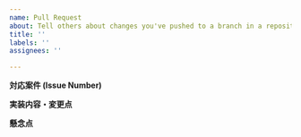 ```yaml
---
name: Pull Request
about: Tell others about changes you've pushed to a branch in a repository on GitHub.
title: ''
labels: ''
assignees: ''

---
```


**対応案件 (Issue Number)**


**実装内容・変更点**


**懸念点**

